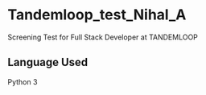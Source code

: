# Tandemloop_test_Nihal_A
Screening Test for Full Stack Developer at TANDEMLOOP

## Language Used
Python 3
